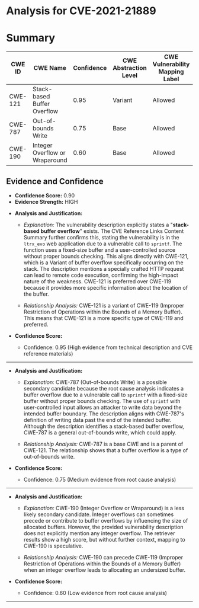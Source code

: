 # Analysis for CVE-2021-21889

# Summary
| CWE ID | CWE Name | Confidence | CWE Abstraction Level | CWE Vulnerability Mapping Label | CWE-Vulnerability Mapping Notes |
|---|---|---|---|---|---|
| CWE-121 | Stack-based Buffer Overflow | 0.95 | Variant | Allowed | Primary CWE |
| CWE-787 | Out-of-bounds Write | 0.75 | Base | Allowed | Secondary Candidate |
| CWE-190 | Integer Overflow or Wraparound | 0.60 | Base | Allowed | Secondary Candidate |

## Evidence and Confidence

*   **Confidence Score:** 0.90
*   **Evidence Strength:** HIGH

- **Analysis and Justification:**  
  - *Explanation:* The vulnerability description explicitly states a "**stack-based buffer overflow**" exists. The CVE Reference Links Content Summary further confirms this, stating the vulnerability is in the `ltrx_evo` web application due to a vulnerable call to `sprintf`. The function uses a fixed-size buffer and a user-controlled source without proper bounds checking. This aligns directly with CWE-121, which is a Variant of buffer overflow specifically occurring on the stack. The description mentions a specially crafted HTTP request can lead to remote code execution, confirming the high-impact nature of the weakness. CWE-121 is preferred over CWE-119 because it provides more specific information about the location of the buffer.
  
  - *Relationship Analysis:* CWE-121 is a variant of CWE-119 (Improper Restriction of Operations within the Bounds of a Memory Buffer). This means that CWE-121 is a more specific type of CWE-119 and preferred.

- **Confidence Score:**  
  - Confidence: 0.95 (High evidence from technical description and CVE reference materials)

---

- **Analysis and Justification:**  
  - *Explanation:* CWE-787 (Out-of-bounds Write) is a possible secondary candidate because the root cause analysis indicates a buffer overflow due to a vulnerable call to `sprintf` with a fixed-size buffer without proper bounds checking. The use of `sprintf` with user-controlled input allows an attacker to write data beyond the intended buffer boundary. The description aligns with CWE-787's definition of writing data past the end of the intended buffer. Although the description identifies a stack-based buffer overflow, CWE-787 is a general out-of-bounds write, which could apply.
  
  - *Relationship Analysis:* CWE-787 is a base CWE and is a parent of CWE-121. The relationship shows that a buffer overflow is a type of out-of-bounds write.

- **Confidence Score:**  
  - Confidence: 0.75 (Medium evidence from root cause analysis)

---

- **Analysis and Justification:**  
  - *Explanation:* CWE-190 (Integer Overflow or Wraparound) is a less likely secondary candidate. Integer overflows can sometimes precede or contribute to buffer overflows by influencing the size of allocated buffers. However, the provided vulnerability description does not explicitly mention any integer overflow. The retriever results show a high score, but without further context, mapping to CWE-190 is speculative.
  
  - *Relationship Analysis:* CWE-190 can precede CWE-119 (Improper Restriction of Operations within the Bounds of a Memory Buffer) when an integer overflow leads to allocating an undersized buffer.

- **Confidence Score:**  
  - Confidence: 0.60 (Low evidence from root cause analysis)

---